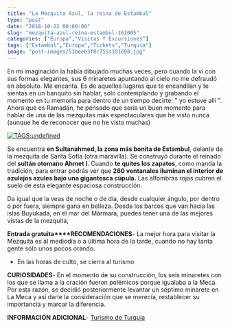 ```yaml
---
title: "La Mezquita Azul, la reina de Estambul"
type: "post"
date: "2018-10-22 00:00:00"
slug: "mezquita-azul-reina-estambul-161005"
categories: ["Europa","Visitas Y Excursiones"]
tags: ["Estambul","Europa","Tickets","Turquía"]
image: "post-images/53beeb3f8c755s101698.jpg"
---
```


En mi imaginación la había dibujado muchas veces, pero cuando la ví con sus formas elegantes, sus 6 minaretes apuntando al cielo no me defraudó en absoluto. Me encanta. Es de aquellos lugares que te encandilan y te sientas en un banquito sin hablar, sólo contemplando y grabando el momento en tu memoria para dentro de un tiempo decirte: " yo estuve allí ". Ahora que es Ramadán, he pensado que sería un buen momento para hablar de una de las mezquitas más espectaculares que he visto nunca (aunque he de reconocer que no he visto muchas)  
  
[![ TAGS:undefined](post-images/53beeb3f8c755s101698.jpg)](https://www.flickr.com/photos/oberazzi/2106543705/sizes/z/in/photostream/)  
  
Se encuentra **en Sultanahmed, la zona más bonita de Estambul**, delante de la mezquita de Santa Sofía (otra maravilla). Se construyó durante el reinado del **sultán otomano Ahmet I.** Cuando **te quites los zapatos**, como manda la tradición, para entrar podrás ver que **260 ventanales iluminan el interior de azulejos azules bajo una gigantesca cúpula.** Las alfombras rojas cubren el suelo de esta elegante espaciosa construcción.  
  
Da igual que la veas de noche o de día, desde cualquier ángulo, por dentro o por fuera, siempre gana en belleza. Desde los barcos que van hacia las islas Buyukada, en el mar del Mármara, puedes tener una de las mejores vistas de la mezquita,  
  
**Entrada gratuita****RECOMENDACIONES**- La mejor hora para visitar la Mezquita es al mediodía o a última hora de la tarde, cuando no hay tanta gente sólo unos pocos orando.
- En las horas de culto, se cierra al turismo

**CURIOSIDADES**- En el momento de su construcción, los seis minaretes con los que se llama a la oración fueron polémicos porque igualaba a la Meca. Por esta razón, se decidió posteriormente levantar un séptimo minarete en La Meca y así darle la consideración que se merecía, restablecer su importancia y marcar la diferencia.

**INFORMACIÓN ADICIONAL**- [Turismo de Turquía](http://www.turismodeturquia.com/)